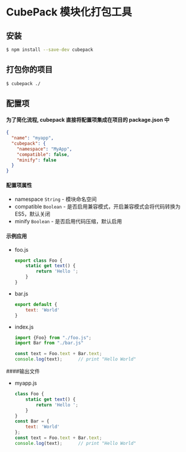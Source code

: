 # CubePack 模块化打包工具


## 安装

```sh
$ npm install --save-dev cubepack
```

## 打包你的项目

```sh
$ cubepack ./
```

## 配置项

#### 为了简化流程, cubepack 直接将配置项集成在项目的 package.json 中

```json
{
  "name": "myapp",
  "cubepack": {
    "namespace": "MyApp",
    "compatible": false,
    "minify": false
  }
}
```

#### 配置项属性

- namespace `String` - 模块命名空间
- compatible `Boolean` - 是否启用兼容模式，开启兼容模式会将代码转换为 ES5，默认关闭
- minify `Boolean` - 是否启用代码压缩，默认启用


#### 示例应用
- foo.js
    ```javascript
    export class Foo {
        static get text() {
            return 'Hello ';
        }
    }
    ```

- bar.js
    ```javascript
    export default {
        text: 'World'
    }
    ```

- index.js
    ```javascript
    import {Foo} from "./foo.js";
    import Bar from "./bar.js"

    const text = Foo.text + Bar.text;
    console.log(text);      // print "Hello World"
    ```


####输出文件
- myapp.js
    ```javascript
    class Foo {
        static get text() {
            return 'Hello ';
        }
    }
    const Bar = {
        text: 'World'
    };
    const text = Foo.text + Bar.text;
    console.log(text);      // print "Hello World"
    ```
